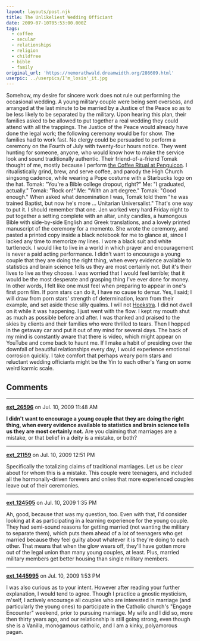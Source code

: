 ```yaml
---
layout: layouts/post.njk
title: The Unlikeliest Wedding Officiant
date: 2009-07-10T05:53:00.000Z
tags:
  - coffee
  - secular
  - relationships
  - religion
  - childfree
  - bible
  - family
original_url: 'https://nemorathwald.dreamwidth.org/286609.html'
userpic: ../userpics/I'm_losin'_it.jpg
---
```

Somehow, my desire for sincere work does not rule out performing the occasional wedding. A young military couple were being sent overseas, and arranged at the last minute to be married by a Justice of the Peace so as to be less likely to be separated by the military. Upon hearing this plan, their families asked to be allowed to put together a real wedding they could attend with all the trappings. The Justice of the Peace would already have done the legal work; the following ceremony would be for show. The families had to work fast. No clergy could be persuaded to perform a ceremony on the Fourth of July with twenty-four hours notice. They went hunting for someone, anyone, who would know how to make the service look and sound traditionally authentic. Their friend-of-a-friend Tomak thought of me, mostly because I perform [the Coffee Ritual at Penguicon](http://picasaweb.google.com/lh/photo/RMQgWTrwP11UAB6OT6veqA?feat=directlink). I ritualistically grind, brew, and serve coffee, and parody the High Church singsong cadence, while wearing a Pope costume with a Starbucks logo on the hat. Tomak: "You're a Bible college dropout, right?" Me: "I graduated, actually." Tomak: "Rock on!" Me: "With an art degree." Tomak: "Good enough." When asked what denomination I was, Tomak told them "he was trained Baptist, but now he's more ... Unitarian Universalist." That's one way to put it. I should remember that one. Jen worked very hard Friday night to put together a setting complete with an altar, unity candles, a humongous Bible with side-by-side English and Greek translations, and a lovely printed manuscript of the ceremony for a memento. She wrote the ceremony, and pasted a printed copy inside a black notebook for me to glance at, since I lacked any time to memorize my lines. I wore a black suit and white turtleneck. I would like to live in a world in which prayer and encouragement is never a paid acting performance. I didn't want to encourage a young couple that they are doing the right thing, when every evidence available to statistics and brain science tells us they are most certainly not. But it's their lives to live as they choose. I was worried that I would feel terrible; that it would be the most desperate and grasping thing I've ever done for money. In other words, I felt like one must feel when preparing to appear in one's first porn film. If porn stars can do it, I have no cause to demur. Yes, I said; I will draw from porn stars' strength of determination, learn from their example, and set aside these silly qualms. I will not [Hoekstra](http://hoekstraisameme.com/). I did not dwell on it while it was happening. I just went with the flow. I kept my mouth shut as much as possible before and after. I was thanked and praised to the skies by clients and their families who were thrilled to tears. Then I hopped in the getaway car and put it out of my mind for several days. The back of my mind is constantly aware that there is video, which might appear on YouTube and come back to haunt me. If I make a habit of presiding over the downfall of beautiful relationships every day, I would experience emotional corrosion quickly. I take comfort that perhaps weary porn stars and reluctant wedding officiants might be the Yin to each other's Yang on some weird karmic scale.

## Comments

---

**[ext_26596](https://www.dreamwidth.org/users/ext_26596)** on Jul. 10, 2009 11:48 AM

**I didn't want to encourage a young couple that they are doing the right thing, when every evidence available to statistics and brain science tells us they are most certainly not.** Are you claiming that marriages are a mistake, or that belief in a deity is a mistake, or both?

---

**[ext_21159](https://www.dreamwidth.org/users/ext_21159)** on Jul. 10, 2009 12:51 PM

Specifically the totalizing claims of traditional marriages. Let us be clear about for whom this is a mistake. This couple were teenagers, and included all the hormonally-driven forevers and onlies that more experienced couples leave out of their ceremonies.

---

**[ext_124505](https://www.dreamwidth.org/users/ext_124505)** on Jul. 10, 2009 1:35 PM

Ah, good, because that was my question, too. Even with that, I'd consider looking at it as participating in a learning experience for the young couple. They had semi-sound reasons for getting married (not wanting the military to separate them), which puts them ahead of a lot of teenagers who get married because they feel guilty about whatever it is they're doing to each other. That means that when the glow wears off, they'll have gotten more out of the legal union than many young couples, at least. Plus, married military members get better housing than single military members.

---

**[ext_1445995](https://www.dreamwidth.org/users/ext_1445995)** on Jul. 10, 2009 1:53 PM

I was also curious as to your intent. However after reading your further explanation, I would tend to agree. Though I practice a gnostic mysticism, m'self, I actively encourage all couples who are interested in marriage (and particularly the young ones) to participate in the Catholic church's "Engage Encounter" weekend, prior to pursuing marriage. My wife and I did so, more then thirty years ago, and our relationship is still going strong, even though she is a Vanilla, monogamous catholic, and I am a kinky, polyamorous pagan.
